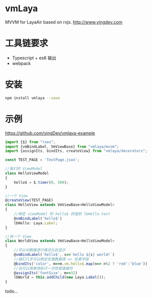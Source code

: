# vmLaya
MVVM for LayaAir based on rxjs. http://www.yingdev.com

# 工具链要求
- Typescript + es6 输出
- webpack

# 安装
```bash
npm install vmlaya --save
```
# 示例
https://github.com/yingDev/vmlaya-example

```typescript
import {$} from "rxex";
import {vmBindLabel, VmViewBase} from "vmlaya/mvvm";
import {assignIts, bindIts, createView} from "vmlaya/decorators";

const TEST_PAGE = 'TestPage.json';

//我们的 ViewModel
class HelloViewModel
{
    hello$ = $.timer(0, 500);
}

//一个 View
@createView(TEST_PAGE)
class HelloView extends VmViewBase<HelloViewModel>
{
    //绑定 viewModel 的 hello$ 的值到 lbHello.text
    @vmBindLabel('hello$')
    lbHello: Laya.Label;
}

//另一个 View
class WorldView extends VmViewBase<HelloViewModel>
{
    //可以对数据进行格式化后显示
    @vmBindLabel('hello$', s=>`hello ${s} world!`)
    //我们几乎可以绑定任意数据源 => 任意字段
    @bindIts('color', m=>m.vm.hello$.map(n=> n%2 ? 'red':'blue'))
    //也可以简单地执行一次性赋值操作
    @assignIts('fontSize', m=>32)
    lbWorld = this.addChild(new Laya.Label());
}
```

todo...
